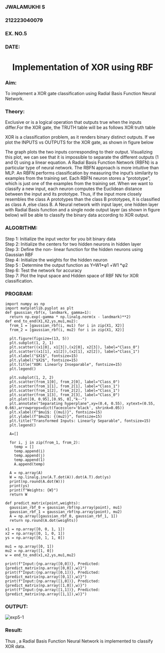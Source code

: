 <H3>JWALAMUKHI S</H3>
<H3>212223040079</H3>
<H3>EX. NO.5</H3>
<H3>DATE:</H3>
<H1 ALIGN =CENTER>Implementation of XOR  using RBF</H1>
<H3>Aim:</H3>
To implement a XOR gate classification using Radial Basis Function  Neural Network.

<H3>Theory:</H3>
<P>Exclusive or is a logical operation that outputs true when the inputs differ.For the XOR gate, the TRUTH table will be as follows XOR truth table </P>

<P>XOR is a classification problem, as it renders binary distinct outputs. If we plot the INPUTS vs OUTPUTS for the XOR gate, as shown in figure below </P>




<P>The graph plots the two inputs corresponding to their output. Visualizing this plot, we can see that it is impossible to separate the different outputs (1 and 0) using a linear equation.
A Radial Basis Function Network (RBFN) is a particular type of neural network. The RBFN approach is more intuitive than MLP. An RBFN performs classification by measuring the input’s similarity to examples from the training set. Each RBFN neuron stores a “prototype”, which is just one of the examples from the training set. When we want to classify a new input, each neuron computes the Euclidean distance between the input and its prototype. Thus, if the input more closely resembles the class A prototypes than the class B prototypes, it is classified as class A ,else class B.
A Neural network with input layer, one hidden layer with Radial Basis function and a single node output layer (as shown in figure below) will be able to classify the binary data according to XOR output.
</P>





<H3>ALGORITHM:</H3>
Step 1: Initialize the input  vector for you bit binary data<Br>
Step 2: Initialize the centers for two hidden neurons in hidden layer<Br>
Step 3: Define the non- linear function for the hidden neurons using Gaussian RBF<br>
Step 4: Initialize the weights for the hidden neuron <br>
Step 5 : Determine the output  function as 
                 Y=W1*φ1 +W1 *φ2 <br>
Step 6: Test the network for accuracy<br>
Step 7: Plot the Input space and Hidden space of RBF NN for XOR classification.

<H3>PROGRAM:</H3>

```
import numpy as np
import matplotlib.pyplot as plt
def gaussian_rbf(x, landmark, gamma=1):
  return np.exp(-gamma * np.linalg.norm(x - landmark)**2)
def end_to_end(X1,X2,ys,mu1,mu2):
  from_1 = [gaussian_rbf(i, mu1) for i in zip(X1, X2)]
  from_2 = [gaussian_rbf(i, mu2) for i in zip(X1, X2)]
  
  plt.figure(figsize=(13, 5))
  plt.subplot(1, 2, 1)
  plt.scatter((x1[0], x1[3]),(x2[0], x2[3]), label="Class_0")
  plt.scatter((x1[1], x1[2]),(x2[1], x2[2]), label="Class_1")
  plt.xlabel("$X1$", fontsize=15)
  plt.ylabel("$X2$", fontsize=15)
  plt.title("XOR: Linearly Inseparable", fontsize=15)
  plt.legend()

  plt.subplot(1, 2, 2)
  plt.scatter(from_1[0], from_2[0], label="Class_0")
  plt.scatter(from_1[1], from_2[1], label="Class_1")
  plt.scatter(from_1[2], from_2[2], label="Class_1")
  plt.scatter(from_1[3], from_2[3], label="Class_0")
  plt.plot([0, 0.95],[0.95, 0],"k--")
  plt.annotate("Separating hyperplane",xy=(0.4, 0.55), xytext=(0.55, 0.66),arrowprops=dict(facecolor='black', shrink=0.05))
  plt.xlabel(f"$mu1$: {(mu1)}", fontsize=15)
  plt.ylabel(f"$mu2$: {(mu2)}", fontsize=15)
  plt.title("Transformed Inputs: Linearly Separable", fontsize=15)
  plt.legend()

  A=[]

  for i, j in zip(from_1, from_2):
    temp = []
    temp.append(i)
    temp.append(j)
    temp.append(1)
    A.append(temp)

  A = np.array(A)
  W = np.linalg.inv(A.T.dot(A)).dot(A.T).dot(ys)
  print(np.round(A.dot(W)))
  print(ys)
  print(f"Weights: {W}")
  return W

def predict_matrix(point,weights):
  gaussian_rbf_0 = gaussian_rbf(np.array(point), mu1)
  gaussian_rbf_1 = gaussian_rbf(np.array(point), mu2)
  A = np.array([gaussian_rbf_0, gaussian_rbf_1, 1])
  return np.round(A.dot(weights))

x1 = np.array([0, 0, 1, 1])
x2 = np.array([0, 1, 0, 1])
ys = np.array([0, 1, 1, 0])

mu1 = np.array([0, 1])
mu2 = np.array([1, 0])
w = end_to_end(x1,x2,ys,mu1,mu2)

print(f"Input:{np.array([0,0])}, Predicted: {predict_matrix(np.array([0,0]),w)}")
print(f"Input:{np.array([0,1])}, Predicted: {predict_matrix(np.array([0,1]),w)}")
print(f"Input:{np.array([1,0])}, Predicted: {predict_matrix(np.array([1,0]),w)}")
print(f"Input:{np.array([1,1])}, Predicted: {predict_matrix(np.array([1,1]),w)}")
```

<H3>OUTPUT:</H3>

![exp5-1](https://github.com/user-attachments/assets/c665d959-6e82-4bf0-8703-a03aa5a484d8)




<H3>Result:</H3>
Thus , a Radial Basis Function Neural Network is implemented to classify XOR data.








